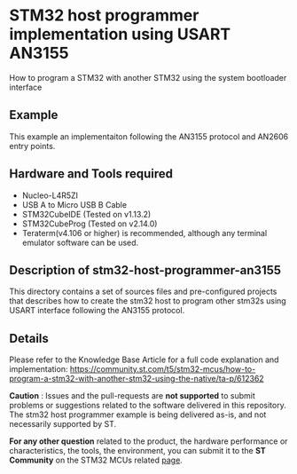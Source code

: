 # STM32 host programmer implementation using USART AN3155
How to program a STM32 with another STM32 using the system bootloader interface

## Example
This example an implementaiton following the AN3155 protocol and AN2606 entry points.

## Hardware and Tools required
- Nucleo-L4R5ZI
- USB A to Micro USB B Cable 
- STM32CubeIDE (Tested on v1.13.2)
- STM32CubeProg (Tested on v2.14.0)
- Teraterm(v4.106 or higher) is recommended, although any terminal emulator software can be used.

## Description of stm32-host-programmer-an3155
This directory contains a set of sources files and pre-configured projects that 
describes how to create the stm32 host to program other stm32s using USART interface following the AN3155 protocol.

## Details
Please refer to the Knowledge Base Article for a full code explanation and implementation: https://community.st.com/t5/stm32-mcus/how-to-program-a-stm32-with-another-stm32-using-the-native/ta-p/612362

**Caution** : Issues and the pull-requests are **not supported** to submit problems or suggestions related to the software delivered in this repository. The stm32 host programmer example is being delivered as-is, and not necessarily supported by ST.

**For any other question** related to the product, the hardware performance or characteristics, the tools, the environment, you can submit it to the **ST Community** on the STM32 MCUs related [page](https://community.st.com/s/topic/0TO0X000000BSqSWAW/stm32-mcus).
